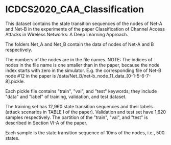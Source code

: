 # ICDCS2020_CAA_Classification

This dataset contains the state transition sequences of the nodes of Net-A and Net-B in the experiments of the paper Classification of Channel Access Attacks in Wireless Networks: A Deep Learning Approach.

The folders Net_A and Net_B contain the data of nodes of Net-A and B respectively.

The numbers of the nodes are in the file names. NOTE: The indices of nodes in the file name is one smaller than in the paper, because the node index starts with zero in the simulator. E.g. the corresponding file of Net-B node #12 in the paper is /data/Net_B/net-b_node_11_data_[0-1-5-6-7-8].pickle.

Each pickle file contains "train", "val", and "test" keywords; they include "data" and "label" of training, validation, and test dataset.

The training set has 12,960 state transition sequences and their labels (attack scenarios in TABLE I of the paper). Validation and test set have 1,620 samples respectively. The partition of the "train", "val", and "test" is described in Section VI-A of the paper.

Each sample is the state transition sequence of 10ms of the nodes, i.e., 500 states.
